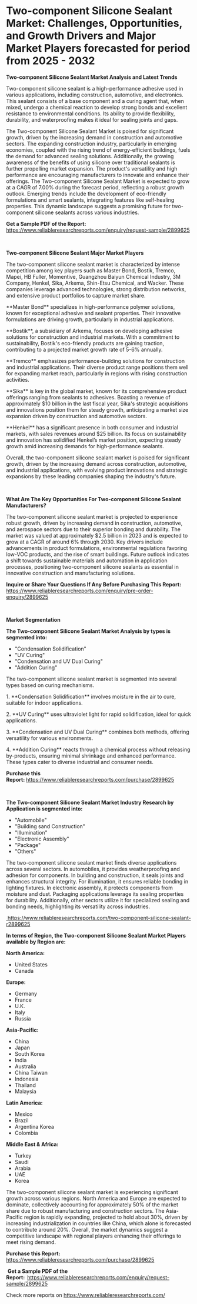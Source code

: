 <p><h1>Two-component Silicone Sealant Market: Challenges, Opportunities, and Growth Drivers and Major Market Players forecasted for period from 2025 - 2032</h1></p><p><strong>Two-component Silicone Sealant Market Analysis and Latest Trends</strong></p>
<p><p>Two-component silicone sealant is a high-performance adhesive used in various applications, including construction, automotive, and electronics. This sealant consists of a base component and a curing agent that, when mixed, undergo a chemical reaction to develop strong bonds and excellent resistance to environmental conditions. Its ability to provide flexibility, durability, and waterproofing makes it ideal for sealing joints and gaps.</p><p>The Two-component Silicone Sealant Market is poised for significant growth, driven by the increasing demand in construction and automotive sectors. The expanding construction industry, particularly in emerging economies, coupled with the rising trend of energy-efficient buildings, fuels the demand for advanced sealing solutions. Additionally, the growing awareness of the benefits of using silicone over traditional sealants is further propelling market expansion. The product's versatility and high performance are encouraging manufacturers to innovate and enhance their offerings. The Two-component Silicone Sealant Market is expected to grow at a CAGR of 7.00% during the forecast period, reflecting a robust growth outlook. Emerging trends include the development of eco-friendly formulations and smart sealants, integrating features like self-healing properties. This dynamic landscape suggests a promising future for two-component silicone sealants across various industries.</p></p>
<p><strong>Get a Sample PDF of the Report:&nbsp;</strong> <a href="https://www.reliableresearchreports.com/enquiry/request-sample/2899625?utm_campaign=2230&utm_medium=2&utm_source=Github&utm_content=ia&utm_term=16032025&utm_id=two-component-silicone-sealant">https://www.reliableresearchreports.com/enquiry/request-sample/2899625</a></p>
<p>&nbsp;</p>
<p><strong>Two-component Silicone Sealant Major Market Players</strong></p>
<p><p>The two-component silicone sealant market is characterized by intense competition among key players such as Master Bond, Bostik, Tremco, Mapei, HB Fuller, Momentive, Guangzhou Baiyun Chemical Industry, 3M Company, Henkel, Sika, Arkema, Shin-Etsu Chemical, and Wacker. These companies leverage advanced technologies, strong distribution networks, and extensive product portfolios to capture market share.</p><p>**Master Bond** specializes in high-performance polymer solutions, known for exceptional adhesive and sealant properties. Their innovative formulations are driving growth, particularly in industrial applications.</p><p>**Bostik**, a subsidiary of Arkema, focuses on developing adhesive solutions for construction and industrial markets. With a commitment to sustainability, Bostik's eco-friendly products are gaining traction, contributing to a projected market growth rate of 5-6% annually.</p><p>**Tremco** emphasizes performance-building solutions for construction and industrial applications. Their diverse product range positions them well for expanding market reach, particularly in regions with rising construction activities.</p><p>**Sika** is key in the global market, known for its comprehensive product offerings ranging from sealants to adhesives. Boasting a revenue of approximately $10 billion in the last fiscal year, Sika's strategic acquisitions and innovations position them for steady growth, anticipating a market size expansion driven by construction and automotive sectors.</p><p>**Henkel** has a significant presence in both consumer and industrial markets, with sales revenues around $25 billion. Its focus on sustainability and innovation has solidified Henkel’s market position, expecting steady growth amid increasing demands for high-performance sealants.</p><p>Overall, the two-component silicone sealant market is poised for significant growth, driven by the increasing demand across construction, automotive, and industrial applications, with evolving product innovations and strategic expansions by these leading companies shaping the industry's future.</p></p>
<p>&nbsp;</p>
<p><strong>What Are The Key Opportunities For Two-component Silicone Sealant Manufacturers?</strong></p>
<p><p>The two-component silicone sealant market is projected to experience robust growth, driven by increasing demand in construction, automotive, and aerospace sectors due to their superior bonding and durability. The market was valued at approximately $2.5 billion in 2023 and is expected to grow at a CAGR of around 6% through 2030. Key drivers include advancements in product formulations, environmental regulations favoring low-VOC products, and the rise of smart buildings. Future outlook indicates a shift towards sustainable materials and automation in application processes, positioning two-component silicone sealants as essential in innovative construction and manufacturing solutions.</p></p>
<p><strong>Inquire or Share Your Questions If Any Before Purchasing This Report:</strong> <a href="https://www.reliableresearchreports.com/enquiry/pre-order-enquiry/2899625?utm_campaign=2230&utm_medium=2&utm_source=Github&utm_content=ia&utm_term=16032025&utm_id=two-component-silicone-sealant">https://www.reliableresearchreports.com/enquiry/pre-order-enquiry/2899625</a></p>
<p>&nbsp;</p>
<p><strong>Market Segmentation</strong></p>
<p><strong>The Two-component Silicone Sealant Market Analysis by types is segmented into:</strong></p>
<p><ul><li>"Condensation Solidification"</li><li>"UV Curing"</li><li>"Condensation and UV Dual Curing"</li><li>"Addition Curing"</li></ul></p>
<p><p>The two-component silicone sealant market is segmented into several types based on curing mechanisms. </p><p>1. **Condensation Solidification** involves moisture in the air to cure, suitable for indoor applications. </p><p>2. **UV Curing** uses ultraviolet light for rapid solidification, ideal for quick applications. </p><p>3. **Condensation and UV Dual Curing** combines both methods, offering versatility for various environments. </p><p>4. **Addition Curing** reacts through a chemical process without releasing by-products, ensuring minimal shrinkage and enhanced performance. These types cater to diverse industrial and consumer needs.</p></p>
<p><strong>Purchase this Report:&nbsp;</strong><a href="https://www.reliableresearchreports.com/purchase/2899625?utm_campaign=2230&utm_medium=2&utm_source=Github&utm_content=ia&utm_term=16032025&utm_id=two-component-silicone-sealant">https://www.reliableresearchreports.com/purchase/2899625</a></p>
<p>&nbsp;</p>
<p><strong>The Two-component Silicone Sealant Market Industry Research by Application is segmented into:</strong></p>
<p><ul><li>"Automobile"</li><li>"Building sand Construction"</li><li>"Illumination"</li><li>"Electronic Assembly"</li><li>"Package"</li><li>"Others"</li></ul></p>
<p><p>The two-component silicone sealant market finds diverse applications across several sectors. In automobiles, it provides weatherproofing and adhesion for components. In building and construction, it seals joints and enhances structural integrity. For illumination, it ensures reliable bonding in lighting fixtures. In electronic assembly, it protects components from moisture and dust. Packaging applications leverage its sealing properties for durability. Additionally, other sectors utilize it for specialized sealing and bonding needs, highlighting its versatility across industries.</p></p>
<p><a href="https://www.reliableresearchreports.com/two-component-silicone-sealant-r2899625?utm_campaign=2230&utm_medium=2&utm_source=Github&utm_content=ia&utm_term=16032025&utm_id=two-component-silicone-sealant">&nbsp;https://www.reliableresearchreports.com/two-component-silicone-sealant-r2899625</a></p>
<p><strong>In terms of Region, the Two-component Silicone Sealant Market Players available by Region are:</strong></p>
<p>
    <p> <strong> North America: </strong>
        <ul>
            <li>United States</li>
            <li>Canada</li>
        </ul>
        </p> 
    <p> <strong> Europe: </strong>
        <ul>
            <li>Germany</li>
            <li>France</li>
            <li>U.K.</li>
            <li>Italy</li>
            <li>Russia</li>
        </ul>
        </p> 
    <p> <strong> Asia-Pacific: </strong>
        <ul>
            <li>China</li>
            <li>Japan</li>
            <li>South Korea</li>
            <li>India</li>
            <li>Australia</li>
            <li>China Taiwan</li>
            <li>Indonesia</li>
            <li>Thailand</li>
            <li>Malaysia</li>
        </ul>
        </p> 
    <p> <strong> Latin America: </strong>
        <ul>
            <li>Mexico</li>
            <li>Brazil</li>
            <li>Argentina Korea</li>
            <li>Colombia</li>
        </ul>
        </p> 
    <p> <strong> Middle East & Africa: </strong>
        <ul>
            <li>Turkey</li>
            <li>Saudi</li>
            <li>Arabia</li>
            <li>UAE</li>
            <li>Korea</li>
        </ul>
    </p>
    </p>
<p><p>The two-component silicone sealant market is experiencing significant growth across various regions. North America and Europe are expected to dominate, collectively accounting for approximately 50% of the market share due to robust manufacturing and construction sectors. The Asia-Pacific region is rapidly expanding, projected to hold about 30%, driven by increasing industrialization in countries like China, which alone is forecasted to contribute around 20%. Overall, the market dynamics suggest a competitive landscape with regional players enhancing their offerings to meet rising demand.</p></p>
<p><strong>Purchase this Report: </strong><a href="https://www.reliableresearchreports.com/purchase/2899625?utm_campaign=2230&utm_medium=2&utm_source=Github&utm_content=ia&utm_term=16032025&utm_id=two-component-silicone-sealant">https://www.reliableresearchreports.com/purchase/2899625</a></p>
<p>&nbsp;<strong>Get a Sample PDF of the Report:&nbsp;&nbsp;</strong><a href="https://www.reliableresearchreports.com/enquiry/request-sample/2899625?utm_campaign=2230&utm_medium=2&utm_source=Github&utm_content=ia&utm_term=16032025&utm_id=two-component-silicone-sealant">https://www.reliableresearchreports.com/enquiry/request-sample/2899625</a></p>
<p><strong></strong></p>
<p>Check more reports on <a href="https://www.reliableresearchreports.com/?utm_campaign=2230&utm_medium=2&utm_source=Github&utm_content=ia&utm_term=16032025&utm_id=two-component-silicone-sealant">https://www.reliableresearchreports.com/</a></p>
